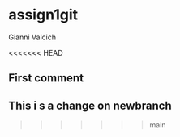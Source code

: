 # assign1git
Gianni Valcich

<<<<<<< HEAD
## First comment

## This i s a change on newbranch 

>>>>>>> main

